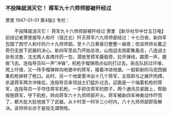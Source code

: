### 不投降就消灭它！  蒋军九十六师师部被歼经过
萧里
1947-01-01
第4版()
专栏：

　　不投降就消灭它！
    蒋军九十六师师部被歼经过
    萧里
    【新华社华中廿五日电】前线记者萧里报导人和圩（宿迁北）歼灭蒋军六九师师部经过：十七日夜，新四军包围了困守人和圩的六十九师师部。至十八日黄昏已整整一昼夜；但该师师长戴之奇仍无放下武器的决心。新四军至此乃开始总攻，山炮迫击炮密集轰击，八连战士张有沈詹、沈尤两人各携炸药一包，潜放至蒋军鹿砦旁，拉开弹线，霹雳一声，鹿砦飞去。连指导员叫一声“冲锋”，机枪手榴弹雨点似的打过去。突击队跃过圩壕，爬上圩墙，又一阵手榴弹摔向地堡中的蒋军，接着冲进地堡。一挺崭新的马克西姆重机枪掉转了枪口。此时，另一个地堡里冲出十几个蒋军，五班即与之展开肉搏，杀退蒋军两次冲锋后，连指导员率领战士们猛扑过去。迎面是一个端着机枪的蒋军，连指导员一手夺住蒋军机枪，一手抓住蒋军的脖子，两个通讯员紧跟上，帮助按倒蒋军，夺下机枪，转向蒋军六十九师师部开火。蒋军被新四军神勇动作吓慌了，都大批大批地放下了武器。从十时至一时半三小时内，六十九师师部即告解决。该师师长亦于是役无谓牺牲。
